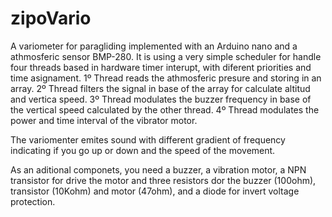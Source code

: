 # zipoVario
A variometer for paragliding implemented with an Arduino nano and a athmosferic
sensor BMP-280.
It is using a very simple scheduler for handle four threads based in hardware
timer interupt, with diferent priorities and time asignament.
1º Thread reads the athmosferic presure and storing in an array.
2º Thread filters the signal in base of the array for calculate altitud and vertica speed.
3º Thread modulates the buzzer frequency in base of the vertical speed calculated by the other thread.
4º Thread modulates the power and time interval of the vibrator motor.

The variomenter emites sound with different gradient of frequency indicating if you go up
or down and the speed of the movement.

As an aditional componets, you need a buzzer, a vibration motor, a NPN transistor for
drive the motor and three resistors dor the buzzer (100ohm), transistor (10Kohm) and motor (47ohm),
and a diode for invert voltage protection.

